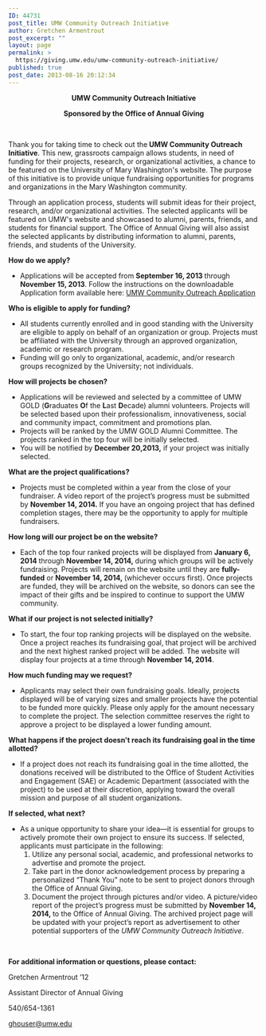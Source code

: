 ```yaml
---
ID: 44731
post_title: UMW Community Outreach Initiative
author: Gretchen Armentrout
post_excerpt: ""
layout: page
permalink: >
  https://giving.umw.edu/umw-community-outreach-initiative/
published: true
post_date: 2013-08-16 20:12:34
---
```

<p align="center"><b>UMW Community Outreach Initiative</b></p>
<p align="center"><b></b><b>Sponsored by the Office of Annual Giving</b></p>
&nbsp;

Thank you for taking time to check out the<strong> UMW Community Outreach Initiative</strong>. This new, grassroots campaign allows students, in need of funding for their projects, research, or organizational activities, a chance to be featured on the University of Mary Washington's website. The purpose of this initiative is to provide unique fundraising opportunities for programs and organizations in the Mary Washington community.

Through an application process, students will submit ideas for their project, research, and/or organizational activities. The selected applicants will be featured on UMW's website and showcased to alumni, parents, friends, and students for financial support. The Office of Annual Giving will also assist the selected applicants by distributing information to alumni, parents, friends, and students of the University.

<b>How do we apply?</b>
<ul>
	<li>Applications will be accepted from <b>September 16, 2013 </b>through <b>November 15, 2013</b>. Follow the instructions on the downloadable Application form available here: <a href="http://giving.umw.eduumw-community-outreach-initiative/application-2/" rel="attachment wp-att-45541">UMW Community Outreach Application</a></li>
</ul>
<b>Who is eligible to apply for funding?</b>
<ul>
	<li>All students currently enrolled and in good standing with the University are eligible to apply on behalf of an organization or group. Projects must be affiliated with the University through an approved organization, academic or research program.<b></b></li>
	<li>Funding will go only to organizational, academic, and/or research groups recognized by the University; not individuals.</li>
</ul>
<b>How will projects be chosen?</b>
<ul>
	<li>Applications will be reviewed and selected by a committee of UMW GOLD (<b>G</b>raduates <b>O</b>f the <b>L</b>ast <b>D</b>ecade) alumni volunteers. Projects will be selected based upon their professionalism, innovativeness, social and community impact, commitment and promotions plan.<b></b></li>
	<li>Projects will be ranked by the UMW GOLD Alumni Committee. The projects ranked in the top four will be initially selected.<b></b></li>
	<li>You will be notified by <b>December 20,2013,</b> if your project was initially selected.</li>
</ul>
<b>What are the project qualifications?</b>
<ul>
	<li>Projects must be completed within a year from the close of your fundraiser. A video report of the project’s progress must be submitted by <strong>November</strong><b> 14, 2014.</b> If you have an ongoing project that has defined completion stages, there may be the opportunity to apply for multiple fundraisers.</li>
</ul>
<b>How long will our project be on the website?</b>
<ul>
	<li>Each of the top four ranked projects will be displayed from <b>January 6, 2014 </b>through <b>November 14, 2014, </b>during which groups will be actively fundraising. Projects will remain on the website until they are <b>fully-funded</b> or <strong>November 14, 2014, </strong>(whichever occurs first). Once projects are funded, they will be archived on the website, so donors can see the impact of their gifts and be inspired to continue to support the UMW community.</li>
</ul>
<b>What if our project is not selected initially?</b>
<ul>
	<li>To start, the four top ranking projects will be displayed on the website. Once a project reaches its fundraising goal, that project will be archived and the next highest ranked project will be added. The website will display four projects at a time through <b>November 14, 2014</b>.</li>
</ul>
<b>How much funding may we request?</b>
<ul>
	<li>Applicants may select their own fundraising goals. Ideally, projects displayed will be of varying sizes and smaller projects have the potential to be funded more quickly. Please only apply for the amount necessary to complete the project. The selection committee reserves the right to approve a project to be displayed a lower funding amount.</li>
</ul>
<b>What happens if the project doesn't reach its fundraising goal in the time allotted?</b>
<ul>
	<li>If a project does not reach its fundraising goal in the time allotted, the donations received will be distributed to the Office of Student Activities and Engagement (SAE) or Academic Department (associated with the project) to be used at their discretion, applying toward the overall mission and purpose of all student organizations.</li>
</ul>
<b>If selected, what next?</b>
<ul>
	<li>As a unique opportunity to share your idea—it is essential for groups to actively promote their own project to ensure its success. If selected, applicants must participate in the following:<b></b>
<ol>
	<li>Utilize any personal social, academic, and professional networks to advertise and promote the project.<b></b></li>
	<li>Take part in the donor acknowledgement process by preparing a personalized “Thank You” note to be sent to project donors through the Office of Annual Giving.</li>
	<li>Document the project through pictures and/or video. A picture/video report of the project’s progress must be submitted by <strong>November</strong><b> 14, 2014, </b>to the Office of Annual Giving. The archived project page will be updated with your project’s report as advertisement to other potential supporters of the <em>UMW Community Outreach Initiative</em>.</li>
</ol>
</li>
</ul>
&nbsp;

<strong>For additional information or questions, please contact:</strong>

Gretchen Armentrout ’12

Assistant Director of Annual Giving

540/654-1361

ghouser@umw.edu